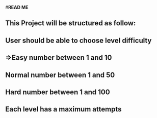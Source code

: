 #__READ ME__

## This Project will be structured as follow:
## User should be able to choose level difficulty
## =>Easy number between 1 and 10
## Normal number between 1 and 50
## Hard number between 1 and 100
## Each level has a maximum attempts

